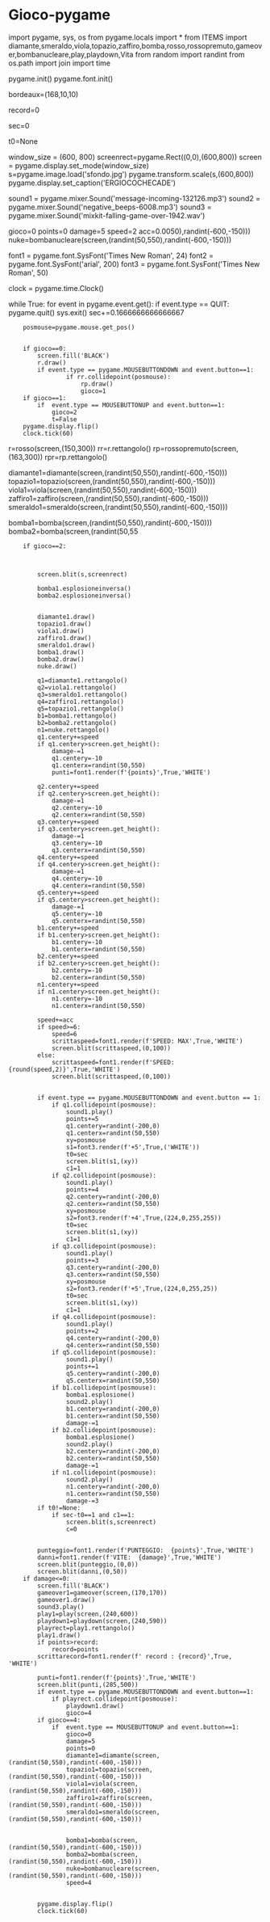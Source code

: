 # Gioco-pygame
import pygame, sys, os
from pygame.locals import *
from ITEMS import diamante,smeraldo,viola,topazio,zaffiro,bomba,rosso,rossopremuto,gameover,bombanucleare,play,playdown,Vita
from random import randint
from os.path import join
import time


pygame.init()
pygame.font.init()

bordeaux=(168,10,10)

record=0

sec=0

t0=None

window_size = (600, 800)
screenrect=pygame.Rect((0,0),(600,800))
screen = pygame.display.set_mode(window_size)
s=pygame.image.load('sfondo.jpg')
pygame.transform.scale(s,(600,800))
pygame.display.set_caption('ERGIOCOCHECADE')

sound1 = pygame.mixer.Sound('message-incoming-132126.mp3')
sound2 = pygame.mixer.Sound('negative_beeps-6008.mp3')
sound3 = pygame.mixer.Sound('mixkit-falling-game-over-1942.wav')

gioco=0
points=0
damage=5
speed=2
acc=0.0050),randint(-600,-150)))
nuke=bombanucleare(screen,(randint(50,550),randint(-600,-150)))


font1 = pygame.font.SysFont('Times New Roman', 24)
font2 = pygame.font.SysFont('arial', 200)
font3 = pygame.font.SysFont('Times New Roman', 50)

clock = pygame.time.Clock()

while True:
    for event in pygame.event.get():
        if event.type == QUIT:
            pygame.quit()
            sys.exit()
        sec+=0.1666666666666667
    
        posmouse=pygame.mouse.get_pos()


        if gioco==0:
            screen.fill('BLACK')
            r.draw()
            if event.type == pygame.MOUSEBUTTONDOWN and event.button==1:
                    if rr.collidepoint(posmouse):
                        rp.draw()
                        gioco=1
        if gioco==1:
            if  event.type == MOUSEBUTTONUP and event.button==1:
                gioco=2
                t=False
        pygame.display.flip()
        clock.tick(60)

r=rosso(screen,(150,300))
rr=r.rettangolo()
rp=rossopremuto(screen,(163,300))
rpr=rp.rettangolo()

diamante1=diamante(screen,(randint(50,550),randint(-600,-150)))
topazio1=topazio(screen,(randint(50,550),randint(-600,-150)))
viola1=viola(screen,(randint(50,550),randint(-600,-150)))
zaffiro1=zaffiro(screen,(randint(50,550),randint(-600,-150)))
smeraldo1=smeraldo(screen,(randint(50,550),randint(-600,-150)))


bomba1=bomba(screen,(randint(50,550),randint(-600,-150)))
bomba2=bomba(screen,(randint(50,55

        
        if gioco==2:
            
            

            screen.blit(s,screenrect)

            bomba1.esplosioneinversa()
            bomba2.esplosioneinversa()

            
            diamante1.draw()
            topazio1.draw()
            viola1.draw()
            zaffiro1.draw()
            smeraldo1.draw()
            bomba1.draw()
            bomba2.draw()
            nuke.draw()

            q1=diamante1.rettangolo()  
            q2=viola1.rettangolo()  
            q3=smeraldo1.rettangolo()  
            q4=zaffiro1.rettangolo()
            q5=topazio1.rettangolo()
            b1=bomba1.rettangolo()
            b2=bomba2.rettangolo()
            n1=nuke.rettangolo()
            q1.centery+=speed
            if q1.centery>screen.get_height():
                damage-=1
                q1.centery=-10
                q1.centerx=randint(50,550)
                punti=font1.render(f'{points}',True,'WHITE')

            q2.centery+=speed
            if q2.centery>screen.get_height():
                damage-=1
                q2.centery=-10
                q2.centerx=randint(50,550)
            q3.centery+=speed
            if q3.centery>screen.get_height():
                damage-=1
                q3.centery=-10
                q3.centerx=randint(50,550)
            q4.centery+=speed
            if q4.centery>screen.get_height():
                damage-=1
                q4.centery=-10
                q4.centerx=randint(50,550)
            q5.centery+=speed
            if q5.centery>screen.get_height():
                damage-=1
                q5.centery=-10
                q5.centerx=randint(50,550)
            b1.centery+=speed
            if b1.centery>screen.get_height():
                b1.centery=-10
                b1.centerx=randint(50,550)
            b2.centery+=speed
            if b2.centery>screen.get_height():
                b2.centery=-10
                b2.centerx=randint(50,550)
            n1.centery+=speed
            if n1.centery>screen.get_height():
                n1.centery=-10
                n1.centerx=randint(50,550)

            speed+=acc
            if speed>=6:
                speed=6
                scrittaspeed=font1.render(f'SPEED: MAX',True,'WHITE')
                screen.blit(scrittaspeed,(0,100))
            else:
                scrittaspeed=font1.render(f'SPEED: {round(speed,2)}',True,'WHITE')
                screen.blit(scrittaspeed,(0,100))


            if event.type == pygame.MOUSEBUTTONDOWN and event.button == 1:
                if q1.collidepoint(posmouse):
                    sound1.play()
                    points+=5
                    q1.centery=randint(-200,0)
                    q1.centerx=randint(50,550)
                    xy=posmouse
                    s1=font3.render(f'+5',True,('WHITE'))
                    t0=sec
                    screen.blit(s1,(xy))
                    c1=1
                if q2.collidepoint(posmouse):
                    sound1.play()
                    points+=4
                    q2.centery=randint(-200,0)
                    q2.centerx=randint(50,550)
                    xy=posmouse
                    s2=font3.render(f'+4',True,(224,0,255,255))
                    t0=sec
                    screen.blit(s1,(xy))
                    c1=1
                if q3.collidepoint(posmouse):
                    sound1.play()
                    points+=3
                    q3.centery=randint(-200,0)
                    q3.centerx=randint(50,550)
                    xy=posmouse
                    s2=font3.render(f'+5',True,(224,0,255,25))
                    t0=sec
                    screen.blit(s1,(xy))
                    c1=1
                if q4.collidepoint(posmouse):
                    sound1.play()
                    points+=2
                    q4.centery=randint(-200,0)
                    q4.centerx=randint(50,550)
                if q5.collidepoint(posmouse):
                    sound1.play()
                    points+=1
                    q5.centery=randint(-200,0)
                    q5.centerx=randint(50,550)
                if b1.collidepoint(posmouse):
                    bomba1.esplosione()
                    sound2.play()
                    b1.centery=randint(-200,0)
                    b1.centerx=randint(50,550)
                    damage-=1
                if b2.collidepoint(posmouse):
                    bomba1.esplosione()
                    sound2.play()
                    b2.centery=randint(-200,0)
                    b2.centerx=randint(50,550)
                    damage-=1
                if n1.collidepoint(posmouse):
                    sound2.play()
                    n1.centery=randint(-200,0)
                    n1.centerx=randint(50,550)
                    damage-=3
            if t0!=None:
                if sec-t0==1 and c1==1:
                    screen.blit(s,screenrect)
                    c=0


            punteggio=font1.render(f'PUNTEGGIO:  {points}',True,'WHITE')
            danni=font1.render(f'VITE:  {damage}',True,'WHITE')
            screen.blit(punteggio,(0,0))
            screen.blit(danni,(0,50))
        if damage<=0:
            screen.fill('BLACK')
            gameover1=gameover(screen,(170,170))
            gameover1.draw()
            sound3.play()
            play1=play(screen,(240,600))
            playdown1=playdown(screen,(240,590))
            playrect=play1.rettangolo()
            play1.draw()
            if points>record:
                record=points
            scrittarecord=font1.render(f' record : {record}',True, 'WHITE')

            punti=font1.render(f'{points}',True,'WHITE')
            screen.blit(punti,(285,500))
            if event.type == pygame.MOUSEBUTTONDOWN and event.button==1:
                if playrect.collidepoint(posmouse):
                    playdown1.draw()
                    gioco=4
            if gioco==4:
                if  event.type == MOUSEBUTTONUP and event.button==1:
                    gioco=0
                    damage=5
                    points=0
                    diamante1=diamante(screen,(randint(50,550),randint(-600,-150)))
                    topazio1=topazio(screen,(randint(50,550),randint(-600,-150)))
                    viola1=viola(screen,(randint(50,550),randint(-600,-150)))
                    zaffiro1=zaffiro(screen,(randint(50,550),randint(-600,-150)))
                    smeraldo1=smeraldo(screen,(randint(50,550),randint(-600,-150)))


                    bomba1=bomba(screen,(randint(50,550),randint(-600,-150)))
                    bomba2=bomba(screen,(randint(50,550),randint(-600,-150)))
                    nuke=bombanucleare(screen,(randint(50,550),randint(-600,-150)))
                    speed=4

                    
            pygame.display.flip()
            clock.tick(60)
